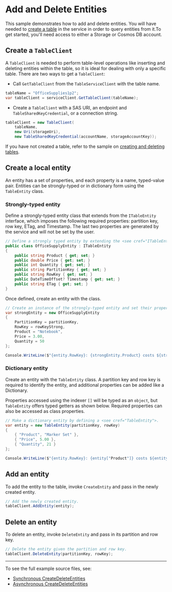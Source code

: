 # Add and Delete Entities
This sample demonstrates how to add and delete entities. You will have needed to [create a table](https://github.com/Azure/azure-sdk-for-net/blob/master/sdk/tables/Azure.Data.Tables/samples/Sample1CreateDeleteTables.md) in the service in order to query entities from it.To get started, you'll need access to either a Storage or Cosmos DB account.

## Create a `TableClient`
A `TableClient` is needed to perform table-level operations like inserting and deleting entities within the table, so it is ideal for dealing with only a specific table. There are two ways to get a `TableClient`:
- Call `GetTableClient` from the `TableServiceClient` with the table name.

```C# Snippet:TablesSample1GetTableClient
tableName = "OfficeSupplies1p2";
var tableClient = serviceClient.GetTableClient(tableName);
```

- Create a `TableClient` with a SAS URI, an endpoint and `TableSharedKeyCredential`, or a connection string.

```C# Snippet:TablesSample1CreateTableClient
tableClient = new TableClient(
    tableName,
    new Uri(storageUri),
    new TableSharedKeyCredential(accountName, storageAccountKey));
```

If you have not created a table, refer to the sample on [creating and deleting tables](https://github.com/Azure/azure-sdk-for-net/blob/master/sdk/tables/Azure.Data.Tables/samples/Sample1CreateDeleteTables.md).

## Create a local entity
An entity has a set of properties, and each property is a name, typed-value pair. Entities can be strongly-typed or in dictionary form using the `TableEntity` class.

### Strongly-typed entity
Define a strongly-typed entity class that extends from the `ITableEntity` interface, which imposes the following required properties: partition key, row key, ETag, and Timestamp. The last two properties are generated by the service and will not be set by the user.

```C# Snippet:TablesSample2DefineStronglyTypedEntity
// Define a strongly typed entity by extending the <see cref="ITableEntity"> class.
public class OfficeSupplyEntity : ITableEntity
{
    public string Product { get; set; }
    public double Price { get; set; }
    public int Quantity { get; set; }
    public string PartitionKey { get; set; }
    public string RowKey { get; set; }
    public DateTimeOffset? Timestamp { get; set; }
    public string ETag { get; set; }
}
```

Once defined, create an entity with the class.

```C# Snippet:TablesSample2CreateStronglyTypedEntity
// Create an instance of the strongly-typed entity and set their properties.
var strongEntity = new OfficeSupplyEntity
{
    PartitionKey = partitionKey,
    RowKey = rowKeyStrong,
    Product = "Notebook",
    Price = 3.00,
    Quantity = 50
};

Console.WriteLine($"{entity.RowKey}: {strongEntity.Product} costs ${strongEntity.Price}.");
```

### Dictionary entity
Create an entity with the `TableEntity` class. A partition key and row key is required to identify the entity, and additional properties can be added like a Dictionary.

Properties accessed using the indexer `[]` will be typed as an `object`, but `TableEntity` offers typed getters as shown below. Required properties can also be accessed as class properties.

```C# Snippet:TablesSample2CreateDictionaryEntity
// Make a dictionary entity by defining a <see cref="TableEntity">.
var entity = new TableEntity(partitionKey, rowKey)
{
    { "Product", "Marker Set" },
    { "Price", 5.00 },
    { "Quantity", 21 }
};

Console.WriteLine($"{entity.RowKey}: {entity["Product"]} costs ${entity.GetDouble("Price")}.");
```

## Add an entity
To add the entity to the table, invoke `CreateEntity` and pass in the newly created entity.

```C# Snippet:TablesSample2AddEntity
// Add the newly created entity.
tableClient.AddEntity(entity);
```

## Delete an entity
To delete an entity, invoke `DeleteEntity` and pass in its partition and row key.

```C# Snippet:TablesSample2DeleteEntity
// Delete the entity given the partition and row key.
tableClient.DeleteEntity(partitionKey, rowKey);
```
---
To see the full example source files, see:
- [Synchronous CreateDeleteEntities](https://github.com/Azure/azure-sdk-for-net/blob/master/sdk/tables/Azure.Data.Tables/tests/samples/Sample2_CreateDeleteEntities.cs)
- [Asynchronous CreateDeleteEntities](https://github.com/Azure/azure-sdk-for-net/blob/master/sdk/tables/Azure.Data.Tables/tests/samples/Sample2_CreateDeleteEntitiesAsync.cs)